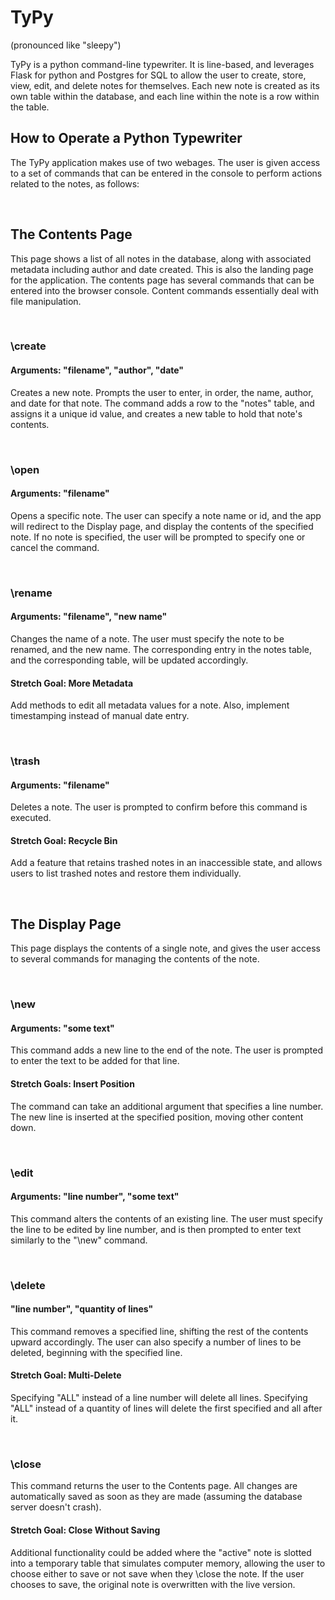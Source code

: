 # TyPy

(pronounced like "sleepy")

TyPy is a python command-line typewriter. It is line-based, and leverages Flask for python and Postgres for SQL to allow the user to create, store, view, edit, and delete notes for themselves. Each new note is created as its own table within the database, and each line within the note is a row within the table.

## How to Operate a Python Typewriter

The TyPy application makes use of two webages. The user is given access to a set of commands that can be entered in the console to perform actions related to the notes, as follows:

&nbsp;

## The Contents Page

This page shows a list of all notes in the database, along with associated metadata including author and date created. This is also the landing page for the application. The contents page has several commands that can be entered into the browser console. Content commands essentially deal with file manipulation.

&nbsp;

### \create

#### Arguments: "filename", "author", "date"

Creates a new note. Prompts the user to enter, in order, the name, author, and date for that note. The command adds a row to the "notes" table, and assigns it a unique id value, and creates a new table to hold that note's contents.

&nbsp;

### \open

#### Arguments: "filename"

Opens a specific note. The user can specify a note name or id, and the app will redirect to the Display page, and display the contents of the specified note. If no note is specified, the user will be prompted to specify one or cancel the command.

&nbsp;

### \rename

#### Arguments: "filename", "new name"

Changes the name of a note. The user must specify the note to be renamed, and the new name. The corresponding entry in the notes table, and the corresponding table, will be updated accordingly.

#### Stretch Goal: More Metadata

Add methods to edit all metadata values for a note. Also, implement timestamping instead of manual date entry.

&nbsp;

### \trash

#### Arguments: "filename"

Deletes a note. The user is prompted to confirm before this command is executed.

#### Stretch Goal: Recycle Bin

Add a feature that retains trashed notes in an inaccessible state, and allows users to list trashed notes and restore them individually.

&nbsp;

## The Display Page

This page displays the contents of a single note, and gives the user access to several commands for managing the contents of the note.

&nbsp;

### \new

#### Arguments: "some text"

This command adds a new line to the end of the note. The user is prompted to enter the text to be added for that line.

#### Stretch Goals: Insert Position

The command can take an additional argument that specifies a line number. The new line is inserted at the specified position, moving other content down.

&nbsp;

### \edit

#### Arguments: "line number", "some text"

This command alters the contents of an existing line. The user must specify the line to be edited by line number, and is then prompted to enter text similarly to the "\new" command.

&nbsp;

### \delete

#### "line number", "quantity of lines"

This command removes a specified line, shifting the rest of the contents upward accordingly. The user can also specify a number of lines to be deleted, beginning with the specified line.

#### Stretch Goal: Multi-Delete

Specifying "ALL" instead of a line number will delete all lines.
Specifying "ALL" instead of a quantity of lines will delete the first specified and all after it.

&nbsp;

### \close

This command returns the user to the Contents page. All changes are automatically saved as soon as they are made (assuming the database server doesn't crash).

#### Stretch Goal: Close Without Saving

Additional functionality could be added where the "active" note is slotted into a temporary table that simulates computer memory, allowing the user to choose either to save or not save when they \close the note. If the user chooses to save, the original note is overwritten with the live version.
